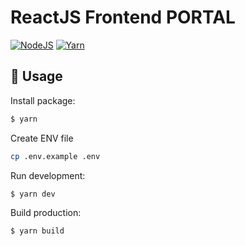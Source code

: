 # ReactJS Frontend PORTAL

[![NodeJS](https://img.shields.io/badge/=%2018.x.x-339933?style=for-the-badge&logo=node.js&logoColor=fff)](https://nodejs.org)
[![Yarn](https://img.shields.io/badge/-%3E%3D1.22.19-informational?style=for-the-badge&logo=yarn&logoColor=fff)](https://classic.yarnpkg.com/en/docs/install)

## 🔮 Usage

Install package:

```bash
$ yarn
```

Create ENV file
```bash
cp .env.example .env
```

Run development:

```bash
$ yarn dev
```

Build production:

```bash
$ yarn build
```
